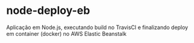 # node-deploy-eb
Aplicação em Node.js, executando build no TravisCI e finalizando deploy em container (docker) no AWS Elastic Beanstalk
